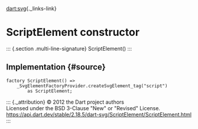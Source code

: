 [dart:svg](../../dart-svg/dart-svg-library){._links-link}

ScriptElement constructor
=========================

::: {.section .multi-line-signature}
ScriptElement()
:::

Implementation {#source}
--------------

``` {.language-dart data-language="dart"}
factory ScriptElement() =>
    _SvgElementFactoryProvider.createSvgElement_tag("script")
        as ScriptElement;
```

::: {._attribution}
© 2012 the Dart project authors\
Licensed under the BSD 3-Clause \"New\" or \"Revised\" License.\
<https://api.dart.dev/stable/2.18.5/dart-svg/ScriptElement/ScriptElement.html>
:::
